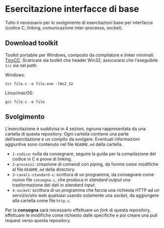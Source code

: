 # Esercitazione interfacce di base

Tutto il necessario per lo svolgimento di esercitazioni base per interfacce (codice&nbsp;C, linking, comunicazione inter-processo, socket).

## Download toolkit

Toolkit portabile per Windows, composto da compilatore e linker minimali: [TinyCC](http://download.savannah.gnu.org/releases/tinycc/).
Scaricare sia toolkit che header Win32, assicurarsi che l'eseguibile `tcc` sia nel *path*.

Windows:
```
tcc file.c -o file.exe -lWs2_32
```

Linux/macOS:
```
gcc file.c -o file
```

## Svolgimento

L’esercitazione è suddivisa in 4&nbsp;sezioni, ognuna rappresentata da una cartella di questa repository.
Ogni cartella contiene una parte dell’esercitazione e un compito da svolgere.
Eventuali informazioni aggiuntive sono contenuto nel file `README.md` della cartella.

* `1-codice`: nulla da consegnare, seguire la guida per la compilazione del codice in C e prove di linking.
* `2-processi`: creazione di comandi con piping, da fornire come modifiche al file `README.md` della directory.
* `3-canali-standard-c`: scrittura di un programma, da consegnare come nuovo file `consegna.c`, che produca in _standard output_ una trasformazione dei dati in _standard input_.
* `4-socket`: scrittura di un programma che faccia una richiesta HTTP ad un servizio/sito web qualsiasi usando solamente una _socket_, da aggiungere alla cartella come file `http.c`.

Per la **consegna** sarà necessario effettuare un _fork_ di questa repository, effettuare le modifiche come richiesto dalle specifiche e poi creare una pull request verso questa repository.
